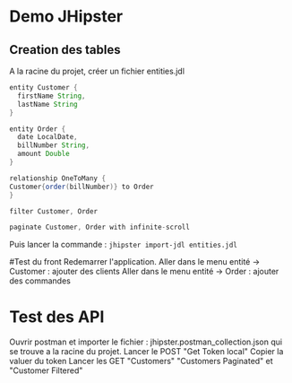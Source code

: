 # Demo JHipster

## Creation des tables

A la racine du projet, créer un fichier entities.jdl

```java
entity Customer {
  firstName String,
  lastName String
}

entity Order {
  date LocalDate,
  billNumber String,
  amount Double
}

relationship OneToMany {
Customer{order(billNumber)} to Order
}

filter Customer, Order

paginate Customer, Order with infinite-scroll

```

Puis lancer la commande :
`jhipster import-jdl entities.jdl`

#Test du front
Redemarrer l'application.
Aller dans le menu entité -> Customer : ajouter des clients
Aller dans le menu entité -> Order : ajouter des commandes

# Test des API

Ouvrir postman et importer le fichier : jhipster.postman_collection.json qui se trouve a la racine du projet.
Lancer le POST "Get Token local"
Copier la valuer du token
Lancer les GET "Customers" "Customers Paginated" et "Customer Filtered"
